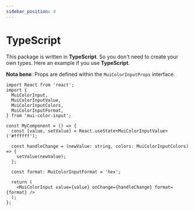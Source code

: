 ```yaml
---
sidebar_position: 4
---
```


# TypeScript

This package is written in **TypeScript**. So you don't need to create your own types. Here an example if you use **TypeScript**.

**Nota bene**: Props are defined within the `MuiColorInputProps` interface.

```tsx
import React from 'react';
import {
  MuiColorInput,
  MuiColorInputValue,
  MuiColorInputColors,
  MuiColorInputFormat,
} from 'mui-color-input';

const MyComponent = () => {
  const [value, setValue] = React.useState<MuiColorInputValue>('#ffffff');

  const handleChange = (newValue: string, colors: MuiColorInputColors) => {
    setValue(newValue);
  };

  const format: MuiColorInputFormat = 'hex';

  return (
    <MuiColorInput value={value} onChange={handleChange} format={format} />
  );
};
```
